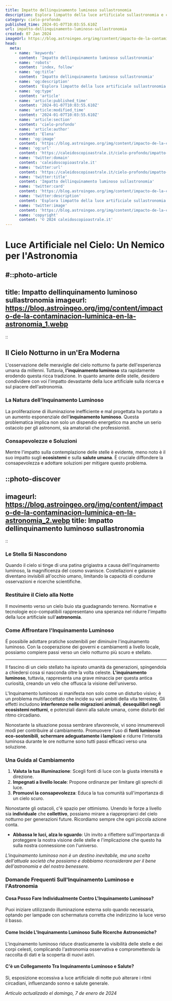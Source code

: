 ```yaml
---
title: Impatto dellinquinamento luminoso sullastronomia
description: Esplora limpatto della luce artificiale sullastronomia e come ridurre linquinamento luminoso per scoprire meglio luniverso.
category: cielo-profondo
published_time: 2024-01-07T10:03:55.610Z
url: impatto-dellinquinamento-luminoso-sullastronomia
created: 07 Jan 2024
imageUrl: https://blog.astroingeo.org/img/content/impacto-de-la-contaminacion-luminica-en-la-astronomia_1.webp
head:
  meta:
    - name: 'keywords'
      content: 'Impatto dellinquinamento luminoso sullastronomia'
    - name: 'robots'
      content: 'index, follow'
    - name: 'og:title'
      content: 'Impatto dellinquinamento luminoso sullastronomia'
    - name: 'og:description'
      content: 'Esplora limpatto della luce artificiale sullastronomia e come ridurre linquinamento luminoso per scoprire meglio luniverso.'
    - name: 'og:type'
      content: 'article'
    - name: 'article:published_time'
      content: '2024-01-07T10:03:55.610Z'
    - name: 'article:modified_time'
      content: '2024-01-07T10:03:55.610Z'
    - name: 'article:section'
      content: 'cielo-profondo'
    - name: 'article:author'
      content: 'Elena'
    - name: 'og:image'
      content: 'https://blog.astroingeo.org/img/content/impacto-de-la-contaminacion-luminica-en-la-astronomia_1.webp'
    - name: 'og:url'
      content: 'https://caleidoscopioastrale.it/cielo-profondo/impatto-dellinquinamento-luminoso-sullastronomia'
    - name: 'twitter:domain'
      content: 'caleidoscopioastrale.it'
    - name: 'twitter:url'
      content: 'https://caleidoscopioastrale.it/cielo-profondo/impatto-dellinquinamento-luminoso-sullastronomia'
    - name: 'twitter:title'
      content: 'Impatto dellinquinamento luminoso sullastronomia'
    - name: 'twitter:card'
      content: 'https://blog.astroingeo.org/img/content/impacto-de-la-contaminacion-luminica-en-la-astronomia_1.webp'
    - name: 'twitter:description'
      content: 'Esplora limpatto della luce artificiale sullastronomia e come ridurre linquinamento luminoso per scoprire meglio luniverso.'
    - name: 'twitter:image'
      content: 'https://blog.astroingeo.org/img/content/impacto-de-la-contaminacion-luminica-en-la-astronomia_1.webp'
    - name: 'copyright'
      content: '© 2024 caleidoscopioastrale.it'
---
```

# Luce Artificiale nel Cielo: Un Nemico per l'Astronomia

#::photo-article
---
title: Impatto dellinquinamento luminoso sullastronomia
imageurl: https://blog.astroingeo.org/img/content/impacto-de-la-contaminacion-luminica-en-la-astronomia_1.webp
---
::

## Il Cielo Notturno in un'Era Moderna

L'osservazione delle meraviglie del cielo notturno fa parte dell'esperienza umana da millenni. Tuttavia, **l'inquinamento luminoso** sta rapidamente erodendo questa ricca tradizione. In quanto amante delle stelle, desidero condividere con voi l'impatto devastante della luce artificiale sulla ricerca e sul piacere dell'astronomia.

### La Natura dell'Inquinamento Luminoso
La proliferazione di illuminazione inefficiente e mal progettata ha portato a un aumento esponenziale dell'**inquinamento luminoso**. Questa problematica implica non solo un dispendio energetico ma anche un serio ostacolo per gli astronomi, sia amatoriali che professionisti.

### Consapevolezze e Soluzioni 
Mentre l'impatto sulla contemplazione delle stelle è evidente, meno noto è il suo impatto sugli **ecosistemi** e sulla **salute umana**. È cruciale diffondere la consapevolezza e adottare soluzioni per mitigare questo problema.

::photo-discover
---
imageurl: https://blog.astroingeo.org/img/content/impacto-de-la-contaminacion-luminica-en-la-astronomia_2.webp
title: Impatto dellinquinamento luminoso sullastronomia
---
::

### Le Stella Si Nascondono
Quando il cielo si tinge di una patina grigiastra a causa dell'inquinamento luminoso, la magnificenza del cosmo svanisce. Costellazioni e galassie diventano invisibili all'occhio umano, limitando la capacità di condurre osservazioni e ricerche scientifiche.

### Restituire il Cielo alla Notte
Il movimento verso un cielo buio sta guadagnando terreno. Normative e tecnologie eco-compatibili rappresentano una speranza nel ridurre l'impatto della luce artificiale sull'**astronomia**.

### Come Affrontare l'Inquinamento Luminoso
É possibile adottare pratiche sostenibili per diminuire l'inquinamento luminoso. Con la cooperazione dei governi e cambiamenti a livello locale, possiamo compiere passi verso un cielo notturno più scuro e stellato.

----

Il fascino di un cielo stellato ha ispirato umanità da generazioni, spingendola a chiedersi cosa si nasconda oltre la volta celeste. **L'inquinamento luminoso**, tuttavia, rappresenta una grave minaccia per questa antica curiosità, creando un velo che offusca la visione dell'universo.

L'Inquinamento luminoso si manifesta non solo come un disturbo visivo; è un problema multifaccettato che incide su vari ambiti della vita terrestre. Gli effetti includono **interferenze nelle migrazioni animali**, **desequilibri negli ecosistemi notturni**, e potenziali danni alla salute umana, come disturbi del ritmo circadiano.

Nonostante la situazione possa sembrare sfavorevole, vi sono innumerevoli modi per contribuire al cambiamento. Promuovere l'uso di **fonti luminose eco-sostenibili**, **schermare adeguatamente i lampioni** e ridurre l'intensità luminosa durante le ore notturne sono tutti passi efficaci verso una soluzione.

### Una Guida al Cambiamento
1. **Valuta la tua illuminazione**: Scegli fonti di luce con la giusta intensità e direzione.
2. **Impegnati a livello locale**: Propone ordinanze per limitare gli sprechi di luce.
3. **Promuovi la consapevolezza**: Educa la tua comunità sull'importanza di un cielo scuro.

Nonostante gli ostacoli, c'è spazio per ottimismo. Unendo le forze a livello sia **individuale** che **collettivo**, possiamo mirare a riappropriarci del cielo notturno per generazioni future. Ricordiamo sempre che ogni piccola azione conta.

- **Abbassa le luci, alza lo sguardo**: Un invito a riflettere sull'importanza di proteggere la nostra visione delle stelle e l'implicazione che questo ha sulla nostra connessione con l'universo.

*L'inquinamento luminoso non è un destino inevitabile, ma una scelta dell'attuale società che possiamo e dobbiamo riconsiderare per il bene dell'astronomia e del nostro benessere.*

### Domande Frequenti Sull'Inquinamento Luminoso e l'Astronomia

#### Cosa Posso Fare Individualmente Contro L'Inquinamento Luminoso?
Puoi iniziare utilizzando illuminazione esterna solo quando necessaria, optando per lampade con schermatura corretta che indirizzino la luce verso il basso.

#### Come Incide L'Inquinamento Luminoso Sulle Ricerche Astronomiche?
L'inquinamento luminoso riduce drasticamente la visibilità delle stelle e dei corpi celesti, complicando l'astronomia osservativa e compromettendo la raccolta di dati e la scoperta di nuovi astri.

#### C'è un Collegamento Tra Inquinamento Luminoso e Salute?
Sì, esposizione eccessiva a luce artificiale di notte può alterare i ritmi circadiani, influenzando sonno e salute generale.

_Artículo actualizado el domingo, 7 de enero de 2024_